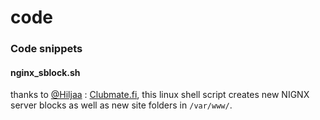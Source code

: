 # code
### Code snippets

#### nginx_sblock.sh

thanks to [@Hiljaa](https://twitter.com/hiljaa) : [Clubmate.fi](http://clubmate.fi/how-to-make-an-nginx-server-block-manually-or-with-a-shell-script/), this linux shell script creates new NIGNX server blocks as well as new site folders in ```/var/www/```.



